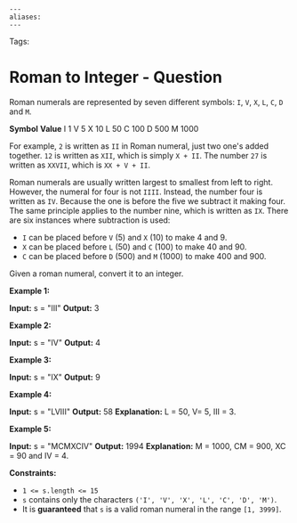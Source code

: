 ```
---
aliases:
---
```

Tags:

# Roman to Integer - Question
Roman numerals are represented by seven different symbols: `I`, `V`, `X`, `L`, `C`, `D` and `M`.

**Symbol**       **Value**
I             1
V             5
X             10
L             50
C             100
D             500
M             1000

For example, `2` is written as `II` in Roman numeral, just two one's added together. `12` is written as `XII`, which is simply `X + II`. The number `27` is written as `XXVII`, which is `XX + V + II`.

Roman numerals are usually written largest to smallest from left to right. However, the numeral for four is not `IIII`. Instead, the number four is written as `IV`. Because the one is before the five we subtract it making four. The same principle applies to the number nine, which is written as `IX`. There are six instances where subtraction is used:

-   `I` can be placed before `V` (5) and `X` (10) to make 4 and 9. 
-   `X` can be placed before `L` (50) and `C` (100) to make 40 and 90. 
-   `C` can be placed before `D` (500) and `M` (1000) to make 400 and 900.

Given a roman numeral, convert it to an integer.

**Example 1:**

**Input:** s = "III"
**Output:** 3

**Example 2:**

**Input:** s = "IV"
**Output:** 4

**Example 3:**

**Input:** s = "IX"
**Output:** 9

**Example 4:**

**Input:** s = "LVIII"
**Output:** 58
**Explanation:** L = 50, V= 5, III = 3.

**Example 5:**

**Input:** s = "MCMXCIV"
**Output:** 1994
**Explanation:** M = 1000, CM = 900, XC = 90 and IV = 4.

**Constraints:**

-   `1 <= s.length <= 15`
-   `s` contains only the characters `('I', 'V', 'X', 'L', 'C', 'D', 'M')`.
-   It is **guaranteed** that `s` is a valid roman numeral in the range `[1, 3999]`.